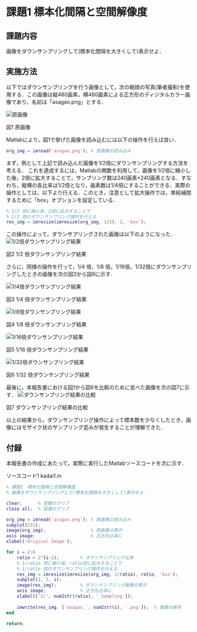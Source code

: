 ﻿# 課題1 標本化間隔と空間解像度

## 課題内容
画像をダウンサンプリングして(標本化間隔を大きくして)表示せよ．

## 実施方法

以下ではダウンサンプリングを行う画像として，次の朝顔の写真(筆者撮影)を使用する．この画像は縦480画素，横480画素による正方形のディジタルカラー画像であり，名前は「asagao.png」とする．

![原画像](https://raw.githubusercontent.com/HackMasegawa/lecture_image_processing/img/img/kadai01/asagao.png)

図1 原画像

Matlabにより，図1で挙げた画像を読み込むには以下の操作を行えば良い．
```matlab
org_img = imread('asagao.png'); % 原画像の読み込み
```

まず，例として上記で読み込んだ画像を1/2倍にダウンサンプリングする方法を考える．
これを達成するには，Matlabの関数を利用して，画像を1/2倍に縮小した後，2倍に拡大することで，サンプリング数は240画素*240画素となる．すなわち，縦横の各比率は1/2倍となり，画素数は1/4倍にすることができる．実際の操作としては，以下より行える．このとき，注意として拡大操作では，単純補間するために「box」オプションを設定している．
```matlab
% 1/2 倍に縮小後，2倍に拡大することで
% 1/2 倍のダウンサンプリング操作を行える
res_img = imresize(imresize(org_img, 1/2), 2, 'box');
```

この操作によって，ダウンサプリングされた画像は以下のようになった．
![1/2倍ダウンサンプリング結果](https://raw.githubusercontent.com/HackMasegawa/lecture_image_processing/img/img/kadai01/asagao_2.png)

図2 1/2 倍ダウンサンプリング結果

さらに，同様の操作を行って，1/4 倍，1/8 倍，1/16倍，1/32倍にダウンサンプリングしたときの画像を次の図3から図6に示す．

![1/4倍ダウンサンプリング結果](https://raw.githubusercontent.com/HackMasegawa/lecture_image_processing/img/img/kadai01/asagao_3.png)

図3 1/4 倍ダウンサンプリング結果

![1/8倍ダウンサンプリング結果](https://raw.githubusercontent.com/HackMasegawa/lecture_image_processing/img/img/kadai01/asagao_4.png)

図4 1/8 倍ダウンサンプリング結果

![1/16倍ダウンサンプリング結果](https://raw.githubusercontent.com/HackMasegawa/lecture_image_processing/img/img/kadai01/asagao_5.png)

図5 1/16 倍ダウンサンプリング結果

![1/32倍ダウンサンプリング結果](https://raw.githubusercontent.com/HackMasegawa/lecture_image_processing/img/img/kadai01/asagao_6.png)

図6 1/32 倍ダウンサンプリング結果

最後に，本報告書における図1から図6を比較のために並べた画像を次の図7に示す．
![ダウンサンプリング結果の比較](https://raw.githubusercontent.com/HackMasegawa/lecture_image_processing/img/img/kadai01/compare.png)

図7 ダウンサンプリング結果の比較

以上の結果から，ダウンサンプリング操作によって標本数を少なくしたとき，画像にはモザイク状のサンプリング歪みが発生することが理解できた．

## 付録

本報告書の作成にあたって，実際に実行したMatlabソースコードを次に示す．

ソースコード1 kadai1.m
```matlab
% 課題1　標本化間隔と空間解像度
% 画像をダウンサンプリングして(標本化間隔を大きくして)表示せよ．

clear;      % 変数のクリア
close all;  % 図表のクリア

org_img = imread('asagao.png'); % 原画像の読み込み
subplot(231);
image(org_img);                 % 原画像の表示
axis image;                     % 正方形比率に
xlabel('Original Image');       

for i = 2:6
    ratio = 2^(i-1);        % ダウンサンプリング比率
    % 1/ratio 倍に縮小後，ratio倍に拡大することで
    % 1/ratio 倍のダウンサンプリング操作を行える
    res_img = imresize(imresize(org_img, 1/ratio), ratio, 'box');
    subplot(2, 3, i);
    image(res_img);         % ダウンサンプリング画像の表示
    axis image;             % 正方形比率に
    xlabel(['1/', num2str(ratio), ' Sampling']);
    
    imwrite(res_img, ['asagao_', num2str(i), '.png']);  % 画像の保存
end

return;
```

